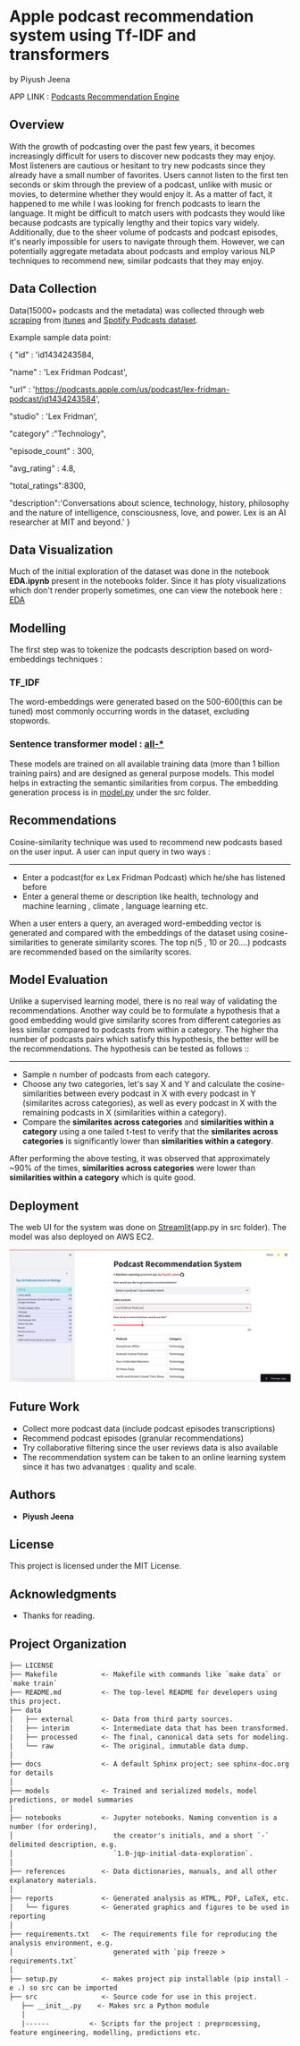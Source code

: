 # Apple podcast recommendation system using Tf-IDF and transformers
by Piyush Jeena

APP LINK : [Podcasts Recommendation Engine](https://podcasts-recommendation-system-using-tfidf-and-transformers.streamlit.app/)


## Overview 

With the growth of podcasting over the past few years, it becomes increasingly difficult for users to discover new podcasts they may enjoy. Most listeners are cautious or hesitant to try new podcasts since they already have a small number of favorites. Users cannot listen to the first ten seconds or skim through the preview of a podcast, unlike with music or movies, to determine whether they would enjoy it. As a matter of fact, it happened to me while I was looking for french podcasts to learn the language. It might be difficult to match users with podcasts they would like because podcasts are typically lengthy and their topics vary widely. Additionally, due to the sheer volume of podcasts and podcast episodes, it's nearly impossible for users to navigate through them. However, we can potentially aggregate metadata about podcasts and employ various NLP techniques to recommend new, similar podcasts that they may enjoy.

## Data Collection

Data(15000+ podcasts and the metadata) was collected through web [scraping](https://github.com/pjeena/Podcasts-recommender-system-using-sentence-transformers/blob/main/data/extract_podcasts.py) from [itunes](https://podcasts.apple.com/us/genre/podcasts/id26) and [Spotify Podcasts dataset](https://podcastsdataset.byspotify.com/).

Example sample data point:

{
  "id" : 'id1434243584,
  
  "name" : 'Lex Fridman Podcast',
  
  "url" : 'https://podcasts.apple.com/us/podcast/lex-fridman-podcast/id1434243584',
  
  "studio" : 'Lex Fridman',
  
  "category" :"Technology",
  
  "episode_count" : 300,
  
  "avg_rating" : 4.8,
  
  "total_ratings":8300,
  
  "description":'Conversations about science, technology, history, philosophy and the nature of intelligence, consciousness, love, and power. Lex is an AI researcher at MIT and beyond.'
}


## Data Visualization

Much of the initial exploration of the dataset was done in the notebook **EDA.ipynb** present in the notebooks folder. Since it has ploty visualizations which don't render properly sometimes, one can view the notebook here : [EDA](https://nbviewer.org/github/pjeena/Podcasts-recommender-system-using-sentence-transformers/blob/main/notebooks/EDA.ipynb)

## Modelling

The first step was to  tokenize the podcasts description based on word-embeddings techniques :

### TF_IDF
The word-embeddings were generated based on the 500-600(this can be tuned) most commonly occurring words in the dataset, excluding stopwords.


### Sentence transformer model : [all-* ](https://www.sbert.net/docs/pretrained_models.html)

These models are trained on all available training data (more than 1 billion training pairs) and are designed as general purpose models. This model helps in extracting the semantic similarities from corpus. The embedding generation process is in [model.py](https://github.com/pjeena/Podcasts-recommender-system-using-sentence-transformers/blob/main/src/model.py) under the src folder.


## Recommendations

Cosine-similarity technique was used to recommend new podcasts based on the user input. A user can input query in two ways :

***
* Enter a podcast(for ex Lex Fridman Podcast) which he/she has listened before
* Enter a general theme or description like health, technology and machine learning , climate , language learning etc.

When a user enters a query, an averaged word-embedding vector is generated and compared with the embeddings of the dataset using cosine-similarities to generate similarity scores. The top n(5 , 10 or 20....) podcasts are recommended based on the similarity scores. 




## Model Evaluation

Unlike a supervised learning model, there is no real way of validating the recommendations. Another way could be to formulate a hypothesis that a good embedding would give similarity scores from different categories as less similar compared to podcasts from within a category. The higher tha number of podcasts pairs which satisfy this hypothesis, the better will be the recommendations. The hypothesis can be tested as follows ::

***
* Sample n number of podcasts from each category.
* Choose any two categories, let's say X and Y and calculate the cosine-similarities between every podcast in X with every podcast in Y (similarites across categories), as well as every podcast in  X with the remaining podcasts in X (similarities within a category).
* Compare the **similarites across categories** and **similarities within a category** using a one tailed t-test to verify that the **similarites across categories** is significantly lower than **similarities within a category**.

After performing the above testing, it was observed that approximately ~90% of the times, **similarities across categories** were lower than **similarities within a category** which is quite good.


## Deployment

The web UI for the system was done on [Streamlit](https://podcasts-recommendation-system-using-tfidf-and-transformers.streamlit.app/)(app.py in src folder). The model was also deployed on AWS EC2. 
 

![My Image](streamlit.jpeg)


## Future Work

* Collect more podcast data (include podcast episodes transcriptions)
* Recommend podcast episodes (granular recommendations)
* Try collaborative filtering since the user reviews data is also available
* The recommendation system can be taken to an online learning system since it has two advanatges : quality and scale.


## Authors

* **Piyush Jeena** 

## License

This project is licensed under the MIT License.

## Acknowledgments

* Thanks for reading.



Project Organization
------------

    ├── LICENSE
    ├── Makefile           <- Makefile with commands like `make data` or `make train`
    ├── README.md          <- The top-level README for developers using this project.
    ├── data
    │   ├── external       <- Data from third party sources.
    │   ├── interim        <- Intermediate data that has been transformed.
    │   ├── processed      <- The final, canonical data sets for modeling.
    │   └── raw            <- The original, immutable data dump.
    │
    ├── docs               <- A default Sphinx project; see sphinx-doc.org for details
    │
    ├── models             <- Trained and serialized models, model predictions, or model summaries
    │
    ├── notebooks          <- Jupyter notebooks. Naming convention is a number (for ordering),
    │                         the creator's initials, and a short `-` delimited description, e.g.
    │                         `1.0-jqp-initial-data-exploration`.
    │
    ├── references         <- Data dictionaries, manuals, and all other explanatory materials.
    │
    ├── reports            <- Generated analysis as HTML, PDF, LaTeX, etc.
    │   └── figures        <- Generated graphics and figures to be used in reporting
    │
    ├── requirements.txt   <- The requirements file for reproducing the analysis environment, e.g.
    │                         generated with `pip freeze > requirements.txt`
    │
    ├── setup.py           <- makes project pip installable (pip install -e .) so src can be imported
    ├── src                <- Source code for use in this project.
       ├── __init__.py    <- Makes src a Python module
       │
       |------          <- Scripts for the project : preprocessing, feature engineering, modelling, predictions etc.
      

